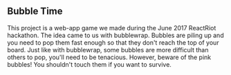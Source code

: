 ## Bubble Time
    
This project is a web-app game we made during the June 2017 ReactRiot hackathon. The idea came to us with bubblewrap. Bubbles are piling up and you need to pop them fast enough so that they don't reach the top of your board. Just like with bubblewrap, some bubbles are more difficult than others to pop, you'll need to be tenacious. However, beware of the pink bubbles! You shouldn't touch them if you want to survive.